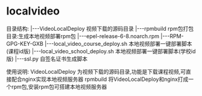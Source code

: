 # localvideo

目录结构:
|---VideoLocalDeploy                  视频下载的源码目录
|---rpmbuild                          rpm包打包目录:生成本地视频部署rpm包
|---epel-release-6-8.noarch.rpm
|---RPM-GPG-KEY-GXB
|---local_video_course_deploy.sh      本地视频部署一键部署脚本(课程id版)
|---local_video_school_deploy.sh      本地视频部署一键部署脚本(学校id版)
|---ssl.py                            自签名证书生成脚本

使用说明:
VideoLocalDeploy 为视频下载的源码目录,功能是下载课程视频,可直接配合nginx实现本地视频服务器
rpmbuild 将VideoLocalDeploy和nginx打成一个rpm包,安装rpm包可搭建本地视频服务器
